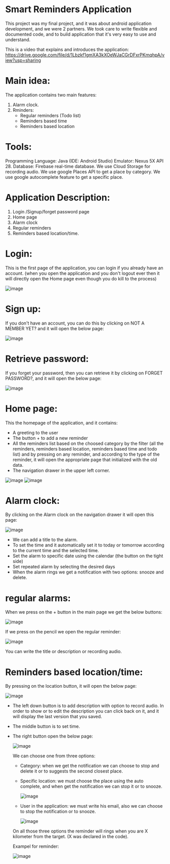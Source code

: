 # Smart Reminders Application
This project was my final project, and it was about android application development, and we were 2 partners.
We took care to write flexible and documented code, and to build application that it's very easy to use and understand.

This is a video that explains and introduces the application:
https://drive.google.com/file/d/1Lbzkf1gmXA3kXOeWJaCGrDFxrPKmqhpA/view?usp=sharing


# Main idea:
The application contains two main features:
1) Alarm clock.
2) Rminders:
      - Regular reminders (Todo list)
      - Reminders based time
      - Reminders based location

# Tools:
Programming Language: Java (IDE: Android Studio)
Emulator: Nexus 5X API 28.
Database: Firebase real-time database.
We use Cloud Storage for recording audio.
We use google Places API to get a place by category.
We use google autocomplete feature to get a specific place.


# Application Description:
  1) Login /Signup/forget password page
  2) Home page
  3) Alarm clock
  4) Regular reminders
  5) Reminders based location/time.

# Login:
This is the first page of the application, you can login if you already have an account.
(when you open the application and you don't logout ever then it will directly open the Home page even though you do kill to the process)

![image](https://user-images.githubusercontent.com/97045152/148053046-0fcbff18-28e2-419f-89e7-cb59988aabd2.png)

# Sign up:
If you don't have an account, you can do this by clicking on NOT A MEMBER YET? and it will open the below page:

![image](https://user-images.githubusercontent.com/97045152/148053340-dd43251b-fdae-40f3-bf99-9b27ac854493.png)

# Retrieve password:
If you forget your password, then you can retrieve it by clicking on FORGET PASSWORD?, and it will open the below page:

![image](https://user-images.githubusercontent.com/97045152/148053499-258eda6e-82cb-4cda-b996-b357e31f94d0.png)


# Home page:
This the homepage of the application, and it contains:
  - A greeting to the user
  - The button + to add a new reminder
  - All the reminders list based on the choosed category by the filter (all the reminders, reminders based location, reminders based time and todo list)
  and by pressing on any reminder, and according to the type of the reminder, it will open the appropriate page that initialized with the old data.
  - The navigation drawer in the upper left corner.


![image](https://user-images.githubusercontent.com/97045152/148054038-3a2ef196-f972-491a-bce2-61338125703b.png)
![image](https://user-images.githubusercontent.com/97045152/148054943-309d3c2e-148d-4a3f-a81b-9e4d6cb0a09f.png)


# Alarm clock:
By clicking on the Alarm clock on the navigation drawer it will open this page:

![image](https://user-images.githubusercontent.com/97045152/148055491-ea0c322e-8b69-43bc-ab6a-0d41065ea836.png)

  - We can add a title to the alarm.
  - To set the time and it automatically set it to today or tomorrow according to the current time and the selected time.
  - Set the alarm to specific date using the calendar (the button on the tight side)
  - Set repeated alarm by selecting the desired days
  - When the alarm rings we get a notification with two options: snooze and delete.


# regular alarms:
When we press on the + button in the main page we get the below buttons:

![image](https://user-images.githubusercontent.com/97045152/148056675-b8c21598-5e13-4a0d-85d5-d073e4e23462.png)

If we press on the pencil we open the regular reminder: 

![image](https://user-images.githubusercontent.com/97045152/148056862-92daa7cf-8ecf-4c83-81ed-e6fc0a5de8fe.png)

You can write the title or description or recording audio.


# Reminders based location/time:
By pressing on the location button, it will open the below page:

![image](https://user-images.githubusercontent.com/97045152/148057106-3da6a343-da39-4a95-8338-6adac5a05243.png)

* The left down button is to add description with option to record audio.
  In order to show or to edit the description you can click back on it, and it will display the last version that you saved.
  
* The middle button is to set time.

* The right button open the below page:
  
  ![image](https://user-images.githubusercontent.com/97045152/148059786-27258900-c9ef-41fd-bb57-d45e49cbf230.png)

  We can choose one from  three options:
    - Category: when we get the notification we can choose to stop and delete it or to suggests the second closest place.
    - Specific location: we must choose the place using the auto complete, and when get the notification we can stop it or to snooze.
      
      ![image](https://user-images.githubusercontent.com/97045152/148060001-e658ca1b-b108-44b8-b9a4-81b2d501a59e.png)
      
    - User in the application: we must write his email, also we can choose to stop the notification or to snooze.
      
      ![image](https://user-images.githubusercontent.com/97045152/148059912-6d962017-dd85-4210-9561-a11de3084528.png)
      
    On all those three options the reminder will rings when you are X kilometer from the target. (X was declared in the code).

  
  Exampel for reminder:
  
  ![image](https://user-images.githubusercontent.com/97045152/148062026-7df26010-2351-4c99-beb3-16946674e531.png)











 
